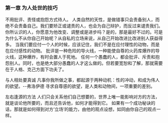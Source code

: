 ### 第一章 为人处世的技巧
  不用批评、责怪或抱怨方式待人。
  人类自然的天性，是做错事只会责备别人，而绝不会责备自己。我们要矫正或谴责的人，也会为自己辩护，而反过来谴责我们。
  你所认识的人，你愿意为他改变、调整或是进步吗？是的，那是最好不过的。可是为什么不从你自己开始呢？从自私的立场来说，从自己开始改进比改进别人获益得多。
  当我们要应付一个人的时候，应该记住，我们不是在应付理性的动物，而是在应付感性的动物。
  批评是一种危险的导火线，一种能使自尊的火药库爆炸的导火线，这种爆炸，有时会置人于死地。
  任何一个愚蠢的人，都会批评、斥责和抱怨别人。同时，也是绝大部分愚蠢的人才这么做的。但若要宽恕和了解，那就需要在于人格、克己方面下功夫了。

  与人相处要真诚
  凡事你我所做之事，都起源于两种动机：性的冲动，和成为伟人的欲望。--弗洛伊德
  寻求自尊感的欲望，是人类和动物间，一项重要的差别。

  左右逢源的方法
  人们只会关系他们自己想要的，世界上唯一能影响对方的方法，就是谈论他所要的，而且还告诉他，如何才能得到它。
  如果有一个成功秘诀的话，那就是如何得到对方‘立场’的能力，由他的观点设想，如同由你自己的观点一样。